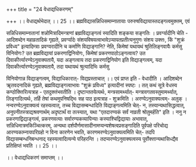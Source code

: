 +++
title = "24 वेधाद्यधिकरणम्"

+++
।। वेधाद्यर्थभेदात् ।। 25 ।। ब्रह्मविद्यासन्निधिसमाम्नातायाः परुरुषविद्यायास्तदङ्गत्वमुक्त्तम्, एवं

सन्निधिसमाम्नातानां शन्नोमित्रादिमन्त्राणां ब्रह्मविद्याङ्गत्वं स्यादिति शङ्कया सङ्गतिः । प्रवर्ग्यादीनि चेति - आदिशब्देन महाव्रतादिकं गृह्यते, प्रवर्ग्यादेः संशयविषयत्वाभावेऽप्यापतप्रतीत्यनुगुणः संशय उक्त्तः, किं "शुक्रं प्रविध्य" इत्यादिम्त्राः प्रवग्यरादीनि च कर्माणि विद्याङ्गानि? नेति, किमेषां यथायथं श्रुतिलिङ्गवायैः कर्मसु विनियोगः? उत ब्रह्मविद्यायां प्रकरणाद्विनियोगः, किमेषां प्रकरणपाठोऽङ्गत्वाय? उत दिवाकीर्त्त्यारण्येऽनुवाक्यतायै, यदा अङ्गत्वाय तदा प्रकरणाद्विनियोग इति विद्याङ्गत्वम्, यदा दिवाकीर्त्त्यारण्येऽनुवाक्यतायै, तदा यथायथं श्रुत्यादिभिः कर्मसु

विनियोगान्न विद्याङ्गत्वम्, विद्याधिकारात्- विद्यप्रस्ताचात् ।। एवं प्राप्त इति - वेधादीति । आदिशब्देन ॠतवदनादिकं गृह्यते, ब्रह्मविद्याङ्गत्वाभावः "शुक्रं प्रविध्य" इत्यादीनां स्पष्टः । तत् कथं सूत्रे वेधस्य कण्ठोक्त्तिरित्यत्राह - एतदुक्त्तंभवतीति । दृष्टान्ततयेत्यर्थः, मन्त्रसामर्थ्यात्- मन्त्रावगतवस्तुमामर्थ्यात्, लिङ्गादित्यर्थः, तर्हि तेषां कथमुपनिषद्भिः सह पाठ इत्यत्राह - शुक्रमिति । अरण्येऽनुवाक्यत्वम्- अलुक् । नन्वरण्येऽनुवाक्यत्वं रहस्यत्वात्, तच्च विद्यासम्बन्धादिति विद्याङ्गत्वमिति चेत्- न, तस्यान्यथासिद्धत्वात्, अनुपनीतस्त्राद्यश्रवणार्थम् अदृष्टार्थं वा तत्स्यात्, यथा "एतदारण्यकं सर्वं नाव्रती श्रोतुमर्हति" इति । ननु न प्रकरणाद्विद्याङ्गत्वं, प्रकरणवत्याः सर्वारण्यकव्यापिन्याः कस्याश्चिद्विद्यायाः अभावात्, सन्निधिमात्रमकिञ्चित्करम्, अन्यथा दर्शपौर्णमासादीनामप्यन्यशेषत्वप्रसङ्गादिति पूर्वपक्षे परिचोद्य आरण्यकाम्नायपरिग्रहो न विना कारणेन भवति, कारणमरण्येऽनुवाक्यत्वमिति चेत्- तदपि विद्यासम्बन्धनिबन्धनाद् रहस्यत्वादित्यन्ये परिहरन्ति । तदप्यरण्येऽनुवाक्यत्वस्य पूर्वोक्त्तान्यथासिध्द्यैव प्रतिक्षिप्तं भवति ।। 25 ।।

।। वेधाद्यधिकरणं समाप्तम् ।।


